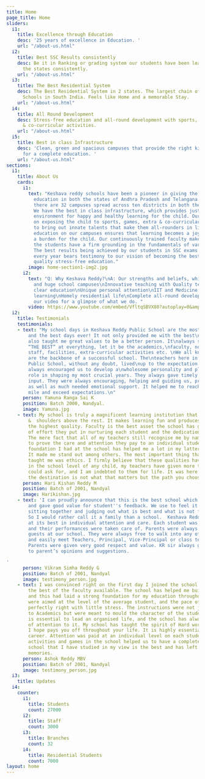 ```yaml
---
title: Home
page_title: Home
sliders:
  i1:
    title: Excellence through Education
    desc: '25 years of excellence in Education. '
    url: "/about-us.html"
  i2:
    title: Best SSC Results consistently
    desc: Be it in Ranking or grading system our students have been leading in both
      the states consistently.
    url: "/about-us.html"
  i3:
    title: The Best Residential System
    desc: The Best Residential System in 2 states. The largest chain of Residential
      Schools in South India. Feels like Home and a memorable Stay.
    url: "/about-us.html"
  i4:
    title: All Round Development
    desc: Stress-free education and all-round development with sports, games, extra
      & co-curricular activities.
    url: "/about-us.html"
  i5:
    title: Best in class Infrastructure
    desc: 'Clean, green and spacious campuses that provide the right kind of environment
      for a complete education. '
    url: "/about-us.html"
sections:
  i1:
    title: About Us
    cards:
      i1:
        text: "Keshava reddy schools have been a pioneer in giving the best quality
          education in both the states of Andhra Pradesh and Telangana.  Right now
          there are 32 campuses spread across ten districts in both the Telugu states.
          We have the best in class infrastructure, which provides just the right
          environment for happy and healthy learning for the child. Our focus is also
          on exposing the child to sports, games, extra & co-curricular activities
          to bring out innate talents that make them all-rounders in life. \n \nStress-free
          education on our campuses ensures that learning becomes a joy rather than
          a burden for the child. Our continuously trained faculty makes sure that
          the students have a firm grounding in the fundamentals of various subjects.
          The best results being achieved by our students in SSC exams in both states
          every year bears testimony to our vision of becoming the best provider of
          quality stress-free education."
        image: home-section1-img2.jpg
      i2:
        text: "Q: Why Keshava Reddy?\nA: Our strengths and beliefs, which are:\nSerene
          and huge school campuses\nInnovative teaching with Quality teachers\nConcept
          clear education\nUnique personal attention\nIIT and Medicine foundation\nActivity-based
          learning\nHomely residential life\nComplete all-round development\n\nWatch
          our video for a glimpse of what we do. "
        video: https://www.youtube.com/embed/VfltqSBVX80?autoplay=0&amp;rel=0&amp;enablejsapi=1
  i2:
    title: Testimonials
    testimonials:
    - text: "My school days in Keshava Reddy Public School are the most\nmemorable
        and the best days ever! It not only provided me with the best\neducation but
        also taught me great values to be a better person. It\nalways strived to be
        “THE BEST” at everything, let it be the academics,\nfaculty, non-teaching
        staff, facilities, extra-curricular activities etc. \nWe all know that teachers
        are the backbone of a successful school. The\nteachers here in Keshava Reddy
        Public School, without any doubt, lived\nup to the expectation. The teachers
        always encouraged us to develop a\nwholesome personality and played a crucial
        role in shaping my most crucial years. They always gave timely and valuable
        input. They were always encouraging, helping and guiding us, providing intellectual
        as well as much needed emotional support. It helped me to reach for the extra
        mile and exceed expectations.\n"
      person: Yamuna Ranga Sai K
      position: Batch 2000, Nandyal.
      image: Yamuna.jpg
    - text: My school is truly a magnificent learning institution that stands head
        &  shoulders above the rest. It makes learning fun and produces students of
        the highest quality. Faculty is the best asset the school has got, the amount
        of effort they put in nurturing each student and the dedication, is priceless.
        The mere fact that all of my teachers still recognise me by name is enough
        to prove the care and attention they pay to an individual student. The strong
        foundation I had at the school has helped me a lot in my latter education.
        It made me stand out among others. The most important thing that my school
        taught me was ethics. I firmly believe that these qualities have to be inculcated
        in the school level of any child, my teachers have given more than what I
        could ask for, and I am indebted to them for life. It was here I learnt that
        the destination is not what that matters but the path you choose.
      person: Hari Kishan Reddy M
      position: Batch of 2001, Nandyal
      image: Harikishan.jpg
    - text: 'I can proudly announce that this is the best school which is so student-friendly
        and gave good value for student''s feedback. We use to feel it like a family
        sitting together and judging out what is best and what is not for the family.
        So I would rather call it a family than a school.  Keshava Reddy School is
        at its best in individual attention and care. Each student was specially treated,
        and their performances were taken care of. Parents were always like invited
        guests at our school. They were always free to walk into any of the campuses
        and easily meet Teachers, Principal, Vice-Principal or class teachers etc.
        Parents were given very good respect and value. KR sir always gave attention
        to parent’s opinions and suggestions.

'
      person: Vikram Simha Reddy G
      position: Batch of 2001, Nandyal
      image: testimony_person.jpg
    - text: I was convinced right on the first day I joined the school that it has
        the best of the faculty available. The school has helped me build good concepts,
        and this had laid a strong foundation for my education throughout. The instructions
        were aimed at the level of the average student, and the pace of learning was
        perfectly right with little stress. The instructions were not just restricted
        to Academics but were meant to mould the character of the student. Discipline
        is essential to lead an organised life, and the school has always paid a lot
        of attention to it. My school has taught the spirit of Hard work in me which,
        I hope pays you off throughout your life. It is highly essential for a successful
        career. Attention was paid at an individual level on each student. The extracurricular
        activities and games in the school helped us to have a complete life. The
        school that I have studied in my view is the best and has left a lot of fond
        memories.
      person: Ashok Reddy MBV
      position: Batch of 2001, Nandyal
      image: testimony_person.jpg
  i3:
    title: Updates
  i4:
    counter:
      i1:
        title: Students
        count: 27000
      i2:
        title: Staff
        count: 3000
      i3:
        title: Branches
        count: 32
      i4:
        title: Residential Students
        count: 7000
layout: home
---
```


